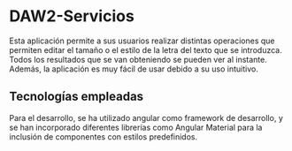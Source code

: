 # DAW2-Servicios

Esta aplicación permite a sus usuarios realizar distintas operaciones que permiten editar el tamaño o el estilo de la letra del texto que se introduzca. Todos los resultados que se van obteniendo se pueden ver al instante. Además, la aplicación es muy fácil de usar debido a su uso intuitivo. 

## Tecnologías empleadas

Para el desarrollo, se ha utilizado angular como framework de desarrollo, y se han incorporado diferentes librerías como Angular Material para la inclusión de componentes con estilos predefinidos.
